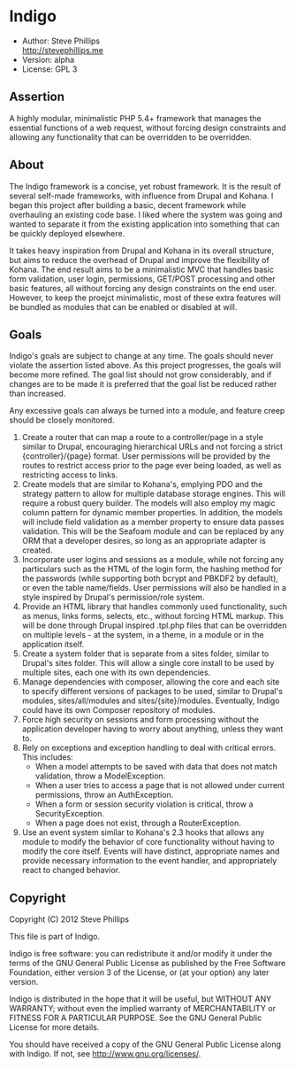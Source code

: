 Indigo
================================================================================

* Author: Steve Phillips   
  <http://stevephillips.me>
* Version: alpha
* License: GPL 3

Assertion
--------------------------------------------------------------------------------

A highly modular, minimalistic PHP 5.4+ framework that manages the essential 
functions of a web request, without forcing design constraints and allowing
any functionality that can be overridden to be overridden.

About
--------------------------------------------------------------------------------

The Indigo framework is a concise, yet robust framework. It is the result of 
several self-made frameworks, with influence from Drupal and Kohana. I began 
this project after building a basic, decent framework while overhauling an 
existing code base. I liked where the system was going and wanted to separate it 
from the existing application into something that can be quickly deployed 
elsewhere.

It takes heavy inspiration from Drupal and Kohana in its overall structure, but 
aims to reduce the overhead of Drupal and improve the flexibility of Kohana. The
end result aims to be a minimalistic MVC that handles basic form validation, 
user login, permissions, GET/POST processing and other basic features, all 
without forcing any design constraints on the end user. However, to keep the
proejct minimalistic, most of these extra features will be bundled as modules
that can be enabled or disabled at will.

Goals
--------------------------------------------------------------------------------

Indigo's goals are subject to change at any time. The goals should never violate
the assertion listed above. As this project progresses, the goals will become
more refined. The goal list should not grow considerably, and if changes are to
be made it is preferred that the goal list be reduced rather than increased.

Any excessive goals can always be turned into a module, and feature creep should
be closely monitored. 

1. Create a router that can map a route to a controller/page in a style similar
   to Drupal, encouraging hierarchical URLs and not forcing a strict 
   {controller}/{page} format. User permissions will be provided by the routes 
   to restrict access prior to the page ever being loaded, as well as 
   restricting access to links.
2. Create models that are similar to Kohana's, emplying PDO and the strategy 
   pattern to allow for multiple database storage engines. This will require 
   a robust query builder.  The models will also employ my magic column 
   pattern for dynamic member properties. In addition, the models will 
   include field validation as a member property to ensure data passes 
   validation. This will be the Seafoam module and can be replaced by any
   ORM that a developer desires, so long as an appropriate adapter is
   created.
3. Incorporate user logins and sessions as a module, while not forcing any 
   particulars such as the HTML of the login form, the hashing method for the 
   passwords (while supporting both bcrypt and PBKDF2 by default), or even the 
   table name/fields. User permissions will also be handled in a style 
   inspired by Drupal's permission/role system.
4. Provide an HTML library that handles commonly used functionality, such as 
   menus, links forms, selects, etc., without forcing HTML markup. This will be 
   done through Drupal inspired .tpl.php files that can be overridden on 
   multiple levels - at the system, in a theme, in a module or in the 
   application itself.
5. Create a system folder that is separate from a sites folder, similar to 
   Drupal's sites folder. This will allow a single core install to be used by 
   multiple sites, each one with its own dependencies.
6. Manage dependencies with composer, allowing the core and each site to 
   specify different versions of packages to be used, similar to Drupal's 
   modules, sites/all/modules and sites/{site}/modules. Eventually, Indigo
   could have its own Composer repository of modules.
7. Force high security on sessions and form processing without the application 
   developer having to worry about anything, unless they want to.
8. Rely on exceptions and exception handling to deal with critical errors. This
   includes:
   * When a model attempts to be saved with data that does not match validation,
     throw a ModelException.
   * When a user tries to access a page that is not allowed under current 
     permissions, throw an AuthException.
   * When a form or session security violation is critical, throw a 
     SecurityException.
   * When a page does not exist, through a RouterException.
9. Use an event system similar to Kohana's 2.3 hooks that allows any module to
   modify the behavior of core functionality without having to modify the core
   itself. Events will have distinct, appropriate names and provide necessary
   information to the event handler, and appropriately react to changed
   behavior.

Copyright
--------------------------------------------------------------------------------
Copyright (C) 2012 Steve Phillips

This file is part of Indigo.

Indigo is free software: you can redistribute it and/or modify it under the 
terms of the GNU General Public License as published by the Free Software 
Foundation, either version 3 of the License, or (at your option) any later 
version.

Indigo is distributed in the hope that it will be useful, but WITHOUT ANY 
WARRANTY; without even the implied warranty of MERCHANTABILITY or FITNESS FOR 
A PARTICULAR PURPOSE.  See the GNU General Public License for more details.  

You should have received a copy of the GNU General Public License along with 
Indigo.  If not, see <http://www.gnu.org/licenses/>.

